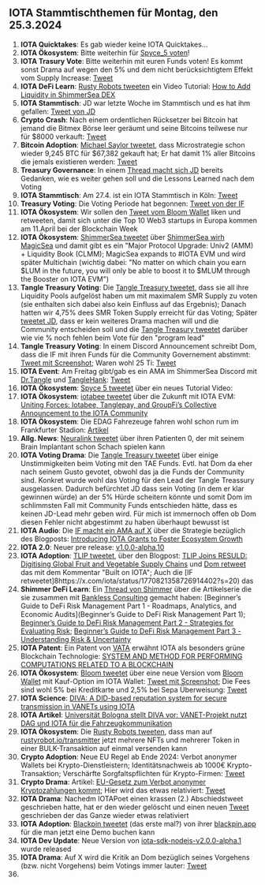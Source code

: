 ## IOTA Stammtischthemen für Montag, den 25.3.2024

1. **IOTA Quicktakes**: Es gab wieder keine IOTA Quicktakes...
2. **IOTA Ökosystem**: Bitte weiterhin für [Spyce_5 voten](https://x.com/SPYCE_5/status/1769698564161048634?s=20)!
3. **IOTA Trasury Vote**: Bitte weiterhin mit euren Funds voten! Es kommt sonst Drama auf wegen den 5% und dem nicht berücksichtigtem Effekt vom Supply Increase: [Tweet](https://x.com/TangleTreasury/status/1770061348031930853?s=20)
4. **IOTA DeFi Learn**: [Rusty Robots tweeten](https://x.com/RustyRobotCC/status/1770017474060181606?s=20) ein Video Tutorial: [How to Add Liquidity in ShimmerSea DEX](https://www.youtube.com/watch?v=6V2lLHfyH74&t=1s)
5. **IOTA Stammtisch**: JD war letzte Woche im Stammtisch und es hat ihm gefallen: [Tweet von JD](https://x.com/Deep_Sea_Iotan/status/1769924014535823657?s=20)
6. **Crypto Crash**: Nach einem ordentlichen Rücksetzer bei Bitcoin hat jemand die Bitmex Börse leer geräumt und seine Bitcoins teilwese nur für $8000 verkauft: [Tweet](https://x.com/Ashcryptoreal/status/1769927827875406232?s=20)
7. **Bitcoin Adoption**: [Michael Saylor tweetet](https://x.com/saylor/status/1770061111146033385?s=20), dass Microstrategie schon wieder 9,245 BTC für $67,382 gekauft hat; Er hat damit 1% aller Bitcoins die jemals existieren werden: [Tweet](https://x.com/BTC_Archive/status/1770066351513653665?s=20)
8. **Treasury Governance**: In einem [Thread macht sich JD](https://x.com/Deep_Sea_Iotan/status/1770079971790184469?s=20) bereits Gedanken, wie es weiter gehen soll und die Lessons Learned nach dem Voting
9. **IOTA Stammtisch**: Am 27.4. ist ein IOTA Stammtisch in Köln: [Tweet](https://x.com/sciascma/status/1770073951923839049?s=20)
10. **Treasury Voting**: Die Voting Periode hat begonnen: [Tweet von der IF](https://x.com/iota/status/1770087838597423494?s=20)
11. **IOTA Ökosystem**: Wir sollen den [Tweet vom Bloom Wallet](https://x.com/bloomwalletio/status/1770093317667070311?s=20) liken und retweeten, damit sich unter die Top 10 Web3 startups in Europa kommen am 11.April bei der Blockchain Week 
12. **IOTA Ökosystem**: [ShimmerSea tweetet](https://x.com/ShimmerSeaDEX/status/1770339862287094223?s=20) über [ShimmerSea wirh MagicSea](https://medium.com/@shimmerseadefi/magicsea-42cdbf2d86db) und damit gibt es ein "Major Protocol Upgrade: Univ2 (AMM) + Liquidity Book (CLMM); MagicSea expands to #IOTA EVM und wird später Multichain (wichtig dabei: "No matter on which chain you earn $LUM in the future, you will only be able to boost it to $MLUM through the Booster on IOTA EVM")
13. **Tangle Treasury Voting**: Die [Tangle Treasury tweetet](https://x.com/TangleTreasury/status/1770319059403313551?s=20), dass sie all ihre Liquidity Pools aufgelöst haben um mit maximalem SMR Supply zu voten (sie enthalten sich dabei also kein Einfluss auf das Ergebnis); Danach hatten wir 4,75% dees SMR Token Supply erreicht für das Voting; Später [tweetet JD](https://x.com/Deep_Sea_Iotan/status/1770818500296114438?s=20), dass er kein weiteres Drama machen will und die Community entscheiden soll und die [Tangle Treasury tweetet](https://x.com/TangleTreasury/status/1770819360459800732?s=20) darüber wie vie % noch fehlen beim Vote für den "program lead"
14. **Tangle Treasury Voting**: In einem Discord Announcement schreibt Dom, dass die IF mit ihren Funds für die Community Governement abstimmt: [Tweet mit Screenshot](https://x.com/IotaPoet/status/1770363562579431876?s=20); Waren wohl 25 Ti: [Tweet](https://x.com/IotaPoet/status/1770376744870044109?s=20)
15. **IOTA Event**: Am Freitag gibt/gab es ein AMA im ShimmerSea Discord mit [Dr.Tangle](https://twitter.com/dr_tangle) und [TangleHank](https://twitter.com/TangleHank): [Tweet](https://x.com/Vrom14286662/status/1770468731921043825?s=20)
16. **IOTA Ökosystem**: [Spyce 5 tweetet](https://x.com/SPYCE_5/status/1770455768208175608?s=20) über ein neues Tutorial Video:
17. **IOTA Ökosystem**: [iotabee tweetet](https://x.com/iotabee/status/1770466860263240064?s=20) über die Zukunft mit IOTA EVM: [Uniting Forces: Iotabee, Tanglepay, and GroupFi’s Collective Announcement to the IOTA Community](https://medium.com/@iotabee/uniting-forces-iotabee-tanglepay-and-groupfis-collective-announcement-to-the-iota-community-4f2ff5d29016)
18. **IOTA Ökosystem**: Die EDAG Fahrezeuge fahren wohl schon rum im Frankfurter Stadion: [Artikel](https://www.ffh.de/nachrichten/hessen/rhein-main/395680-deutsche-bank-park-autonome-autos-am-stadion-von-eintracht-frankfurt.html)
19. **Allg. News**: [Neuralink tweetet](https://x.com/neuralink/status/1770563939413496146?s=20) über ihren Patienten 0, der mit seinem Brain Implantant schon Schach spielen kann
20. **IOTA Voting Drama**: Die [Tangle Treasury tweetet](https://x.com/TangleTreasury/status/1770539252071252457?s=20) über einige Unstimmigkeiten beim Voting mit den TAE Funds. Evtl. hat Dom da eher nach seinem Gusto gevotet, obwohl das ja die Funds der Community sind. Konkret wurde wohl das Voting für den Lead der Tangle Treassury ausgelassen. Dadurch befürchtet JD dass sein Voting (in dem er klar gewinnen würde) an der 5% Hürde scheitern könnte und somit Dom im schlimmsten Fall mit Community Funds entschieden hätte, dass es keinen JD-Lead mehr geben wird. Für mich ist immernoch offen ob Dom diesen Fehler nicht abgestimmt zu haben überhaupt bewusst ist
21. **IOTA Audio**: Die [IF macht ein AMA auf X](https://x.com/iota/status/1770495519653036370?s=20) über die Strategie bezüglich des Blogposts: [Introducing IOTA Grants to Foster Ecosystem Growth](https://blog.iota.org/introducing-iota-grants/)
22. **IOTA 2.0**: Neuer pre release: [v1.0.0-alpha.10](https://github.com/iotaledger/iota-core/releases/tag/v1.0.0-alpha.10)
23. **IOTA Adoption**: [TLIP tweetet](https://x.com/TLIP_io/status/1770775822556610954?s=20), über den Blogpost: [TLIP Joins RESULD: Digitising Global Fruit and Vegetable Supply Chains](https://medium.com/@tlip.io/tlip-joins-resuld-digitising-global-fruit-and-vegetable-supply-chains-23d7eb4929ba) und [Dom retweet](https://x.com/DomSchiener/status/1770804644597334227?s=20) das mit dem Kommentar "Built on IOTA"; Auch die [IF retweetet]8https://x.com/iota/status/1770821358726914402?s=20) das
24. **Shimmer DeFi Learn**: Ein [Thread von Shimmer](https://x.com/shimmernet/status/1770812613884023056?s=20) über die Artikelserie die sie zusammen mit [Bankless Consulting](https://twitter.com/banklessconsult) gemacht haben: [Beginner’s Guide to DeFi Risk Management Part 1 - Roadmaps, Analytics, and Economic Audits](Beginner’s Guide to DeFi Risk Management Part 1); [Beginner’s Guide to DeFi Risk Management Part 2 - Strategies for Evaluating Risk](https://blog.shimmer.network/beginners-guide-risk-management-1/); [Beginner’s Guide to DeFi Risk Management Part 3 - Understanding Risk & Uncertainty](https://blog.shimmer.network/beginners-guide-risk-management-1/)
25. **IOTA Patent**: Ein Patent von [VATA](https://twitter.com/varta_ag) erwähnt IOTA als besonders grüne Blockchain Technologie: [SYSTEM AND METHOD FOR PERFORMING COMPUTATIONS RELATED TO A BLOCKCHAIN](https://worldwide.espacenet.com/patent/search/family/083508717/publication/EP4336773A1?q=pn%3DEP4336773A1)
26. **IOTA Ökosystem**: [Bloom tweetet](https://x.com/bloomwalletio/status/1770901960973062248?s=20) über eine neue Version vom [Bloom Wallet](https://bloomwallet.io/) mit Kauf-Option im IOTA Wallet: [Tweet mit Screenshot](https://x.com/Vrom14286662/status/1770922183906242594?s=20); Die Fees sind wohl 5% bei Kreditkarte und 2,5% bei Sepa Überweisung: [Tweet](https://x.com/c_varley/status/1771135933011710435?s=20)
27. **IOTA Science**: [DIVA: A DID-based reputation system for secure transmission in VANETs using IOTA](https://www.sciencedirect.com/science/article/pii/S1389128624001646)
28. **IOTA Artikel**: [Universität Bologna stellt DIVA vor: VANET-Projekt nutzt DAG und IOTA für die Fahrzeugkommunikation](https://www.crypto-news-flash.com/de/universitaet-bologna-stellt-diva-vor-vanet-projekt-nutzt-dag-und-iota-fuer-die-fahrzeugkommunikation/)
29. **IOTA Ökosystem**: Die [Rusty Robots tweeten](https://x.com/RustyRobotCC/status/1770934516342763862?s=20), dass man auf [rustyrobot.io/transmitter](https://www.rustyrobot.io/transmitter) jetzt mehrere NFTs und mehrerer Token in einer BULK-Transaktion auf einmal versenden kann
30. **Crypto Adoption**: Neue EU Regel ab Ende 2024: Verbot anonymer Wallets bei Krypto-Dienstleistern; Identitätsnachweis ab 1000€ Krypto-Transaktion; Verschärfte Sorgfaltspflichten für Krypto-Firmen: [Tweet](https://x.com/hoss_crypto/status/1771172809311474163?s=20)
31. **Crypto Drama**: Artikel: [EU-Gesetz zum Verbot anonymer Kryptozahlungen kommt](https://www.blocktrainer.de/eu-gesetz-zum-verbot-anonymer-kryptozahlungen-kommt/#:~:text=Am%2019.%20M%C3%A4rz%202024%20haben,Gegenstimmen%20und%20f%C3%BCnf%20Enthaltungen%20gab.); Hier wird das etwas relativiert: [Tweet](https://x.com/paddi_hansen/status/1771597759923073237?s=20)
32. **IOTA Drama**: Nachedm IOTAPoet einen krassen (2.) Abschiedstweet geschrieben hatte, hat er den wieder gelöscht und einen neuen [Tweet](https://x.com/IotaPoet/status/1771165842538910079?s=20) geschrieben der das Ganze wieder etwas relativiert
33. **IOTA Adoption**: [Blackpin tweetet](https://x.com/BLACKPIN_GmbH/status/1771461618003534294?s=20) (das erste mal?) von ihrer [blackpin.app](https://www.blackpin.app/eng/contact) für die man jetzt eine Demo buchen kann
34. **IOTA Dev Update**: Neue Version von [iota-sdk-nodejs-v2.0.0-alpha.1]([iota-sdk-nodejs-v2.0.0-alpha.1](https://github.com/iotaledger/iota-sdk/releases/tag/iota-sdk-nodejs-v2.0.0-alpha.1)https://github.com/iotaledger/iota-sdk/releases/tag/iota-sdk-nodejs-v2.0.0-alpha.1) wurde released
35. **IOTA Drama**: Auf X wird die Kritik an Dom bezüglich seines Vorgehens (bzw. nicht Vorgehens) beim Votings immer lauter: [Tweet](https://x.com/DigidusPrime/status/1771552446546084012?s=20)
36. 
